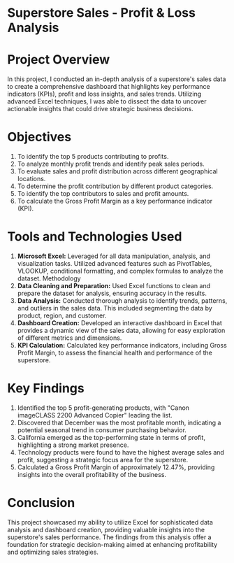 # Superstore Sales - Profit & Loss Analysis

# Project Overview
In this project, I conducted an in-depth analysis of a superstore's sales data to create a comprehensive dashboard that highlights key performance indicators (KPIs), profit and loss insights, and sales trends. Utilizing advanced Excel techniques, I was able to dissect the data to uncover actionable insights that could drive strategic business decisions.

# Objectives
1. To identify the top 5 products contributing to profits.
2. To analyze monthly profit trends and identify peak sales periods.
3. To evaluate sales and profit distribution across different geographical locations.
4. To determine the profit contribution by different product categories.
5. To identify the top contributors to sales and profit amounts.
6. To calculate the Gross Profit Margin as a key performance indicator (KPI).

# Tools and Technologies Used
1. **Microsoft Excel:** Leveraged for all data manipulation, analysis, and visualization tasks. Utilized advanced features such as PivotTables, VLOOKUP, conditional formatting, and complex formulas to analyze the dataset.
Methodology
2. **Data Cleaning and Preparation:** Used Excel functions to clean and prepare the dataset for analysis, ensuring accuracy in the results.
3. **Data Analysis:** Conducted thorough analysis to identify trends, patterns, and outliers in the sales data. This included segmenting the data by product, region, and customer.
4. **Dashboard Creation:** Developed an interactive dashboard in Excel that provides a dynamic view of the sales data, allowing for easy exploration of different metrics and dimensions.
5. **KPI Calculation:** Calculated key performance indicators, including Gross Profit Margin, to assess the financial health and performance of the superstore.

# Key Findings
1. Identified the top 5 profit-generating products, with "Canon imageCLASS 2200 Advanced Copier" leading the list.
2. Discovered that December was the most profitable month, indicating a potential seasonal trend in consumer purchasing behavior.
3. California emerged as the top-performing state in terms of profit, highlighting a strong market presence.
4. Technology products were found to have the highest average sales and profit, suggesting a strategic focus area for the superstore.
5. Calculated a Gross Profit Margin of approximately 12.47%, providing insights into the overall profitability of the business.
   
# Conclusion
This project showcased my ability to utilize Excel for sophisticated data analysis and dashboard creation, providing valuable insights into the superstore's sales performance. The findings from this analysis offer a foundation for strategic decision-making aimed at enhancing profitability and optimizing sales strategies.
